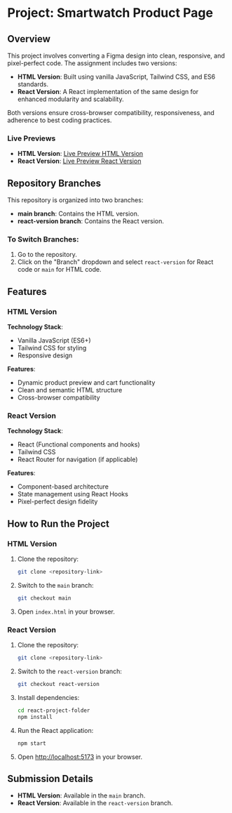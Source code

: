 # Project: Smartwatch Product Page

## Overview

This project involves converting a Figma design into clean, responsive, and pixel-perfect code. The assignment includes two versions:

- **HTML Version**: Built using vanilla JavaScript, Tailwind CSS, and ES6 standards.
- **React Version**: A React implementation of the same design for enhanced modularity and scalability.

Both versions ensure cross-browser compatibility, responsiveness, and adherence to best coding practices.

### Live Previews

- **HTML Version**: [Live Preview HTML Version](https://rokib97.github.io/smart-watch/)
- **React Version**: [Live Preview React Version](https://smart-watch-react.vercel.app/)

## Repository Branches

This repository is organized into two branches:

- **main branch**: Contains the HTML version.
- **react-version branch**: Contains the React version.

### To Switch Branches:

1. Go to the repository.
2. Click on the "Branch" dropdown and select `react-version` for React code or `main` for HTML code.

## Features

### HTML Version

**Technology Stack**:

- Vanilla JavaScript (ES6+)
- Tailwind CSS for styling
- Responsive design

**Features**:

- Dynamic product preview and cart functionality
- Clean and semantic HTML structure
- Cross-browser compatibility

### React Version

**Technology Stack**:

- React (Functional components and hooks)
- Tailwind CSS
- React Router for navigation (if applicable)

**Features**:

- Component-based architecture
- State management using React Hooks
- Pixel-perfect design fidelity

## How to Run the Project

### HTML Version

1. Clone the repository:
   ```bash
   git clone <repository-link>
   ```
2. Switch to the `main` branch:
   ```bash
   git checkout main
   ```
3. Open `index.html` in your browser.

### React Version

1. Clone the repository:
   ```bash
   git clone <repository-link>
   ```
2. Switch to the `react-version` branch:
   ```bash
   git checkout react-version
   ```
3. Install dependencies:
   ```bash
   cd react-project-folder
   npm install
   ```
4. Run the React application:
   ```bash
   npm start
   ```
5. Open [http://localhost:5173](http://localhost:5173) in your browser.

## Submission Details

- **HTML Version**: Available in the `main` branch.
- **React Version**: Available in the `react-version` branch.
